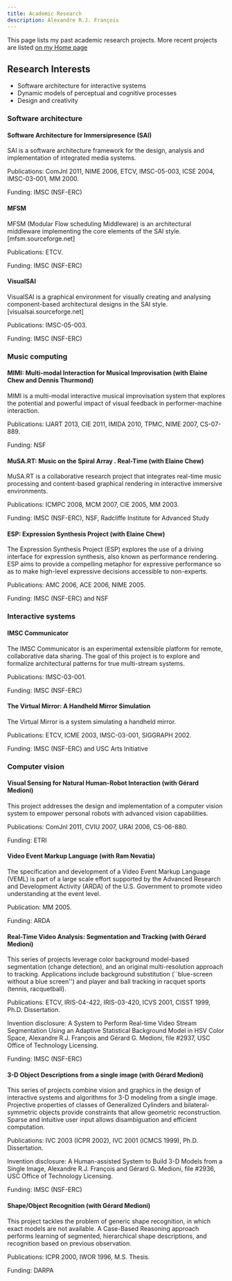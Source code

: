 ```yaml
---
title: Academic Research
description: Alexandre R.J. François
---
```


This page lists my past academic research projects. More recent projects are listed [on my Home page](/index.md/#recent-projects)

## Research Interests

* Software architecture for interactive systems
* Dynamic models of perceptual and cognitive processes
* Design and creativity

### Software architecture

#### Software Architecture for Immersipresence (SAI)

SAI is a software architecture framework for the design, analysis and implementation of integrated media systems.

Publications: ComJnl 2011, NIME 2006, ETCV, IMSC-05-003, ICSE 2004, IMSC-03-001, MM 2000.

Funding: IMSC (NSF-ERC)

#### MFSM

MFSM (Modular Flow scheduling Middleware) is an architectural middleware implementing the core elements of the SAI style. [mfsm.sourceforge.net]

Publications: ETCV.

Funding: IMSC (NSF-ERC)

#### VisualSAI

VisualSAI is a graphical environment for visually creating and analysing component-based architectural designs in the SAI style. [visualsai.sourceforge.net]

Publications: IMSC-05-003.

Funding: IMSC (NSF-ERC)

### Music computing

#### MIMI: Multi-modal Interaction for Musical Improvisation (with Elaine Chew and Dennis Thurmond)

MIMI is a multi-modal interactive musical improvisation system that explores the potential and powerful impact of visual feedback in performer-machine interaction.

Publications: IJART 2013, CIE 2011, IMIDA 2010, TPMC, NIME 2007, CS-07-889.

Funding: NSF

#### MuSA.RT: Music on the Spiral Array . Real-Time (with Elaine Chew)

MuSA.RT is a collaborative research project that integrates real-time music processing and content-based graphical rendering in interactive immersive environments.

Publications: ICMPC 2008, MCM 2007, CIE 2005, MM 2003.

Funding: IMSC (NSF-ERC), NSF, Radcliffe Institute for Advanced Study

#### ESP: Expression Synthesis Project (with Elaine Chew)

The Expression Synthesis Project (ESP) explores the use of a driving interface for expression synthesis, also known as performance rendering. ESP aims to provide a compelling metaphor for expressive performance so as to make high-level expressive decisions accessible to non-experts.

Publications: AMC 2006, ACE 2006, NIME 2005.

Funding: IMSC (NSF-ERC) and NSF

### Interactive systems

#### IMSC Communicator

The IMSC Communicator is an experimental extensible platform for remote, collaborative data sharing. The goal of this project is to explore and formalize architectural patterns for true multi-stream systems.

Publications: IMSC-03-001.

Funding: IMSC (NSF-ERC)

#### The Virtual Mirror: A Handheld Mirror Simulation

The Virtual Mirror is a system simulating a handheld mirror.

Publications: ETCV, ICME 2003, IMSC-03-001, SIGGRAPH 2002.

Funding: IMSC (NSF-ERC) and USC Arts Initiative

### Computer vision

#### Visual Sensing for Natural Human-Robot Interaction (with Gérard Medioni)

This project addresses the design and implementation of a computer vision system to empower personal robots with advanced vision capabilities.

Publications: ComJnl 2011, CVIU 2007, URAI 2006, CS-06-880.

Funding: ETRI

#### Video Event Markup Language (with Ram Nevatia)

The specification and development of a Video Event Markup Language (VEML) is part of a large scale effort supported by the Advanced Research and Development Activity (ARDA) of the U.S. Government to promote video understanding at the event level.

Publication: MM 2005.

Funding: ARDA

#### Real-Time Video Analysis: Segmentation and Tracking (with Gérard Medioni)

This series of projects leverage color background model-based segmentation (change detection), and an original multi-resolution approach to tracking. Applications include background substitution (``blue-screen without a blue screen'') and player and ball tracking in racquet sports (tennis, racquetball).

Publications: ETCV, IRIS-04-422, IRIS-03-420, ICVS 2001, CISST 1999, Ph.D. Dissertation.

Invention disclosure: A System to Perform Real-time Video Stream Segmentation Using an Adaptive Statistical Background Model in HSV Color Space, Alexandre R.J. François and Gérard G. Medioni, file #2937, USC Office of Technology Licensing.

Funding: IMSC (NSF-ERC)

#### 3-D Object Descriptions from a single image (with Gérard Medioni)

This series of projects combine vision and graphics in the design of interactive systems and algorithms for 3-D modeling from a single image. Projective properties of classes of Generalized Cylinders and bilateral-symmetric objects provide constraints that allow geometric reconstruction. Sparse and intuitive user input allows disambiguation and efficient computation.

Publications: IVC 2003 (ICPR 2002), IVC 2001 (ICMCS 1999), Ph.D. Dissertation.

Invention disclosure: A Human-assisted System to Build 3-D Models from a Single Image, Alexandre R.J. François and Gérard G. Medioni, file #2936, USC Office of Technology Licensing.

Funding: IMSC (NSF-ERC)

#### Shape/Object Recognition (with Gérard Medioni)

This project tackles the problem of generic shape recognition, in which exact models are not available. A Case-Based Reasoning approach performs learning of segmented, hierarchical shape descriptions, and recognition based on previous observation.

Publications: ICPR 2000, IWOR 1996, M.S. Thesis.

Funding: DARPA
